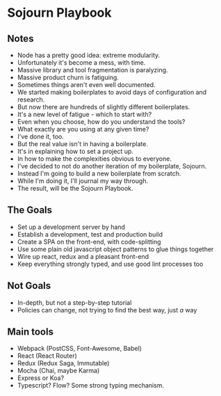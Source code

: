 # Sojourn Playbook

## Notes

* Node has a pretty good idea: extreme modularity.
* Unfortunately it's become a mess, with time.
* Massive library and tool fragmentation is paralyzing.
* Massive product churn is fatiguing.
* Sometimes things aren't even well documented.
* We started making boilerplates to avoid days of configuration and research.
* But now there are hundreds of slightly different boilerplates.
* It's a new level of fatigue - which to start with?
* Even when you choose, how do you understand the tools?
* What exactly are you using at any given time?
* I've done it, too.
* But the real value isn't in having a boilerplate.
* It's in explaining how to set a project up.
* In how to make the complexities obvious to everyone.
* I've decided to not do another iteration of my boilerplate, Sojourn.
* Instead I'm going to build a new boilerplate from scratch.
* While I'm doing it, I'll journal my way through.
* The result, will be the Sojourn Playbook.

## The Goals

* Set up a development server by hand
* Establish a development, test and production build
* Create a SPA on the front-end, with code-splitting
* Use some plain old javascript object patterns to glue things together
* Wire up react, redux and a pleasant front-end
* Keep everything strongly typed, and use good lint processes too

## Not Goals

* In-depth, but not a step-by-step tutorial
* Policies can change, not trying to find the best way, just *a* way


## Main tools

* Webpack (PostCSS, Font-Awesome, Babel)
* React (React Router)
* Redux (Redux Saga, Immutable)
* Mocha (Chai, maybe Karma)
* Express or Koa?
* Typescript?  Flow?  Some strong typing mechanism.
